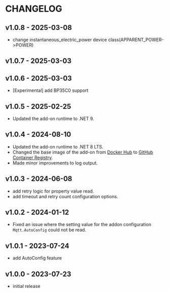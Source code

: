 # CHANGELOG

## v1.0.8 - 2025-03-08
- change instantaneous_electric_power device class(APPARENT_POWER->POWER)

## v1.0.7 - 2025-03-03
## v1.0.6 - 2025-03-03

- [Experimental] add BP35C0 support

## v1.0.5 - 2025-02-25

- Updated the add-on runtime to .NET 9.

## v1.0.4 - 2024-08-10

- Updated the add-on runtime to .NET 8 LTS.
- Changed the base image of the add-on from [Docker Hub](https://hub.docker.com/r/homeassistant/amd64-base/tags) to [GitHub Container Registry](https://github.com/home-assistant/docker-base/pkgs/container/amd64-base).
- Made minor improvements to log output.

## v1.0.3 - 2024-06-08

- add retry logic for property value read.
- add timeout and retry count configuration options.

## v1.0.2 - 2024-01-12

- Fixed an issue where the setting value for the addon configuration `Mqtt.AutoConfig` could not be read.

## v1.0.1 - 2023-07-24

- add AutoConfig feature

## v1.0.0 - 2023-07-23

- initial release
